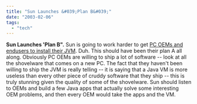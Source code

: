 ```yaml
---
title: "Sun Launches &#039;Plan B&#039;"
date: "2003-02-06"
tags: 
  - "tech"
---
```


**Sun Launches 'Plan B".** Sun is going to work harder to get [PC OEMs and endusers to install their JVM](http://www.microsoft-watch.com/article2/0,0,867743,00.asp?kc=MWRSS02129TX1K0000535). Duh. This should have been their plan A all along. Obviously PC OEMs are willing to ship a lot of software -- look at all the shovelware that comes on a new PC. The fact that they haven't been willing to ship the JVM is really telling -- it is saying that a Java VM is more useless than every other piece of cruddy software that they ship -- this is truly stunning given the quality of some of the shovelware. Sun should listen to OEMs and build a few Java apps that actually solve some interesting OEM problems, and then every OEM would take the apps and the VM.
